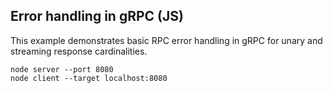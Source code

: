 ## Error handling in gRPC (JS)

This example demonstrates basic RPC error handling in gRPC for unary and streaming response cardinalities.

```
node server --port 8080
node client --target localhost:8080
```
